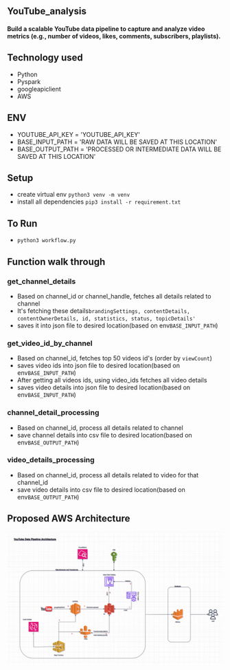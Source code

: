 ## YouTube_analysis
#### Build a scalable YouTube data pipeline to capture and analyze video metrics (e.g., number of videos, likes, comments, subscribers, playlists).
## Technology used
- Python
- Pyspark
- googleapiclient
- AWS
## ENV
- YOUTUBE_API_KEY = 'YOUTUBE_API_KEY'
- BASE_INPUT_PATH = 'RAW DATA WILL BE SAVED AT THIS LOCATION' 
- BASE_OUTPUT_PATH = 'PROCESSED OR INTERMEDIATE DATA WILL BE SAVED AT THIS LOCATION'
## Setup
- create virtual env `python3 venv -m venv`
- install all dependencies `pip3 install -r requirement.txt`
## To Run
- `python3 workflow.py`
## Function walk through
### get_channel_details
- Based on channel_id or channel_handle, fetches all details related to channel
- It's fetching these details`brandingSettings, contentDetails, contentOwnerDetails, id, statistics, status, topicDetails'`
- saves it into json file to desired location(based on env`BASE_INPUT_PATH`)
### get_video_id_by_channel
- Based on channel_id, fetches top 50 videos id's (order by `viewCount`)
- saves video ids into json file to desired location(based on env`BASE_INPUT_PATH`)
- After getting all videos ids, using video_ids fetches all video details
- saves video details into json file to desired location(based on env`BASE_INPUT_PATH`)
### channel_detail_processing
- Based on channel_id, process all details related to channel
- save channel details into csv file to desired location(based on env`BASE_OUTPUT_PATH`) 
### video_details_processing
- Based on channel_id, process all details related to video for that channel_id
- save video details into csv file to desired location(based on env`BASE_OUTPUT_PATH`)

## Proposed AWS Architecture
![Alt text](https://github.com/devendra631997/YouTube_analysis/blob/main/docs/aws.jpg "Title")